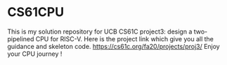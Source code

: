 # CS61CPU

This is my solution repository for UCB CS61C project3: design a two-pipelined CPU for RISC-V.
Here is the project link which give you all the guidance and skeleton code. 
https://cs61c.org/fa20/projects/proj3/
Enjoy your CPU journey !
